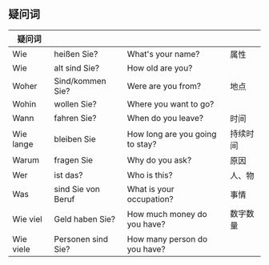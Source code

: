 
## 疑问词

| 疑问词       |                    |                                 |      |
| --------- | ------------------ | ------------------------------- | ---- |
| Wie       | heißen Sie?        | What's your name?               | 属性   |
| Wie       | alt sind Sie?      | How old are you?                |      |
| Woher     | Sind/kommen Sie?   | Were are you from?              | 地点   |
| Wohin     | wollen Sie?        | Where you want to go?           |      |
| Wann      | fahren Sie?        | When do you leave?              | 时间   |
| Wie lange | bleiben Sie        | How long are you going to stay? | 持续时间 |
| Warum     | fragen Sie         | Why do you ask?                 | 原因   |
| Wer       | ist das?           | Who is this?                    | 人、物  |
| Was       | sind Sie von Beruf | What is your occupation?        | 事情   |
| Wie viel  | Geld haben Sie?    | How much money do you have?     | 数字数量 |
| Wie viele | Personen sind Sie? | How many person do you have?    |      |